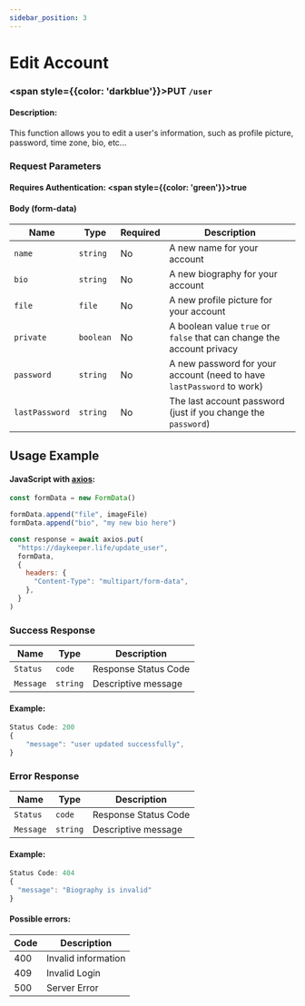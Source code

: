 ```yaml
---
sidebar_position: 3
---
```


# Edit Account

### <span style={{color: 'darkblue'}}>PUT</span> `/user`

#### Description:

This function allows you to edit a user's information, such as profile picture, password, time zone, bio, etc...

### Request Parameters

#### Requires Authentication: <span style={{color: 'green'}}>true</span>

#### Body (form-data)

| Name           | Type      | Required | Description                                                           |
| -------------- | --------- | -------- | --------------------------------------------------------------------- |
| `name`         | `string`  | No       | A new name for your account                                           |
| `bio`          | `string`  | No       | A new biography for your account                                      |
| `file`         | `file`    | No       | A new profile picture for your account                                |
| `private`      | `boolean` | No       | A boolean value `true` or `false` that can change the account privacy |
| `password`     | `string`  | No       | A new password for your account (need to have `lastPassword` to work) |
| `lastPassword` | `string`  | No       | The last account password (just if you change the `password`)         |

## Usage Example

#### JavaScript with <a href="https://axios-http.com/docs/intro">axios</a>:

```javascript
const formData = new FormData()

formData.append("file", imageFile)
formData.append("bio", "my new bio here")

const response = await axios.put(
  "https://daykeeper.life/update_user",
  formData,
  {
    headers: {
      "Content-Type": "multipart/form-data",
    },
  }
)
```

### Success Response

| Name      | Type     | Description          |
| --------- | -------- | -------------------- |
| `Status`  | `code`   | Response Status Code |
| `Message` | `string` | Descriptive message  |

#### Example:

```javascript
Status Code: 200
{
    "message": "user updated successfully",
}
```

### Error Response

| Name      | Type     | Description          |
| --------- | -------- | -------------------- |
| `Status`  | `code`   | Response Status Code |
| `Message` | `string` | Descriptive message  |

#### Example:

```javascript
Status Code: 404
{
  "message": "Biography is invalid"
}
```

#### Possible errors:

| Code | Description         |
| ---- | ------------------- |
| 400  | Invalid information |
| 409  | Invalid Login       |
| 500  | Server Error        |
